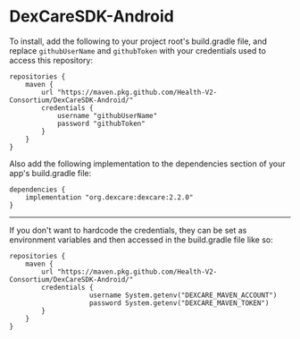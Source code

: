 # DexCareSDK-Android


To install, add the following to your project root's build.gradle file, and replace `githubUserName` and `githubToken` with your credentials used to access this repository:
```
repositories {
	maven {
		url "https://maven.pkg.github.com/Health-V2-Consortium/DexCareSDK-Android/"
		credentials {
			username "githubUserName"
			password "githubToken"
		}
	}
}
```

Also add the following implementation to the dependencies section of your app's build.gradle file:
```
dependencies {
	implementation "org.dexcare:dexcare:2.2.0"
}
```
___
If you don't want to hardcode the credentials, they can be set as environment variables and then accessed in the build.gradle file like so:

```
repositories {
	maven {
		url "https://maven.pkg.github.com/Health-V2-Consortium/DexCareSDK-Android/"
		credentials {
                	username System.getenv("DEXCARE_MAVEN_ACCOUNT")
                	password System.getenv("DEXCARE_MAVEN_TOKEN")
		}
	}
}
```
